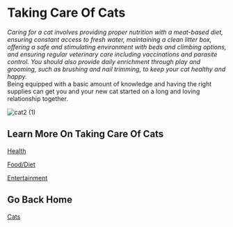 # Taking Care Of Cats 

_Caring for a cat involves providing proper nutrition with a meat-based diet, ensuring constant access to fresh water, maintaining a clean litter box, offering a safe and stimulating environment with beds and climbing options, and ensuring regular veterinary care including vaccinations and parasite control. You should also provide daily enrichment through play and grooming, such as brushing and nail trimming, to keep your cat healthy and happy._   
Being equipped with a basic amount of knowledge and having the right supplies can get you and your new cat started on a long and loving relationship together.  

![cat2 (1)](https://github.com/user-attachments/assets/65c8cb30-bed1-4659-8acf-03a7427b35c2)

## Learn More On Taking Care Of Cats 

[Health](health.md)

[Food/Diet](diet.md)

[Entertainment](entertainment.md)

## Go Back Home 

[Cats](cats/cats.md)
